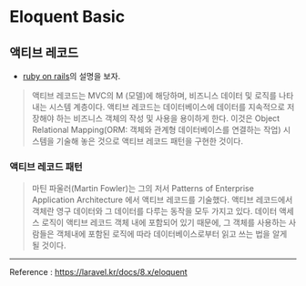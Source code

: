 # Eloquent Basic
## 액티브 레코드
- [ruby on rails](https://railsguides.kr/active_record_basics.html)의 설명을 보자.
> 액티브 레코드는 MVC의 M (모델)에 해당하며, 비즈니스 데이터 및 로직를 나타내는 시스템 계층이다. 액티브 레코드는 데이터베이스에 데이터를 지속적으로 저장해야 하는 비즈니스 객체의 작성 및 사용을 용이하게 한다. 이것은 Object Relational Mapping(ORM: 객체와 관계형 데이터베이스를 연결하는 작업) 시스템을 기술해 놓은 것으로 액티브 레코드 패턴을 구현한 것이다.
### 액티브 레코드 패턴
> 마틴 파울러(Martin Fowler)는 그의 저서 Patterns of Enterprise Application Architecture 에서 액티브 레코드를 기술했다. 액티브 레코드에서 객체란 영구 데이터와 그 데이터를 다루는 동작을 모두 가지고 있다. 데이터 액세스 로직이 액티브 레코드 객체 내에 포함되어 있기 때문에, 그 객체를 사용하는 사람들은 객체내에 포함된 로직에 따라 데이터베이스로부터 읽고 쓰는 법을 알게 될 것이다.



---

Reference : https://laravel.kr/docs/8.x/eloquent
